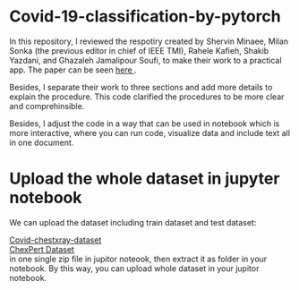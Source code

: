 # Covid-19-classification-by-pytorch

In this repository, I reviewed the respotiry created by Shervin Minaee, Milan Sonka (the previous editor in chief of IEEE TMI), Rahele Kafieh, Shakib Yazdani, and Ghazaleh Jamalipour Soufi,  to make their work to a practical app. The paper can be seen <a href= "https://arxiv.org/pdf/2004.09363.pdf"> here </a>.

Besides, I separate their work to three sections and add more details to explain the procedure. This code clarified the procedures to be more clear and comprehinsible.


Besides, I adjust the code in a way that can be used in notebook which is more interactive, where you can run code, visualize data and include text all in one document.

# Upload the whole dataset in jupyter notebook

We can upload the dataset including train dataset and test dataset:

<a href= "https://github.com/ieee8023/covid-chestxray-dataset"> Covid-chestxray-dataset </a>   
<a href= "https://stanfordmlgroup.github.io/competitions/chexpert"> ChexPert Dataset </a>  
in one single zip file in jupitor noteook, then extract it as folder in your notebook. By this way, you can upload whole dataset in your jupitor notebook. 
